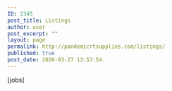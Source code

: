 ```yaml
---
ID: 2345
post_title: Listings
author: user
post_excerpt: ""
layout: page
permalink: http://pandemicrtsupplies.com/listings/
published: true
post_date: 2020-03-27 13:53:54
---
```

[jobs]